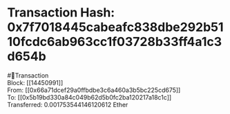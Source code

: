 
Transaction Hash: 0x7f7018445cabeafc838dbe292b5110fcdc6ab963cc1f03728b33ff4a1c3d654b
====================================================================================
  
#💸Transaction  
Block: [[14450991]]  
From: [[0x66a71dcef29a0ffbdbe3c6a460a3b5bc225cd675]]  
To: [[0x5b19bd330a84c049b62d5b0fc2ba120217a18c1c]]  
Transferred: 0.001753544146120612 Ether